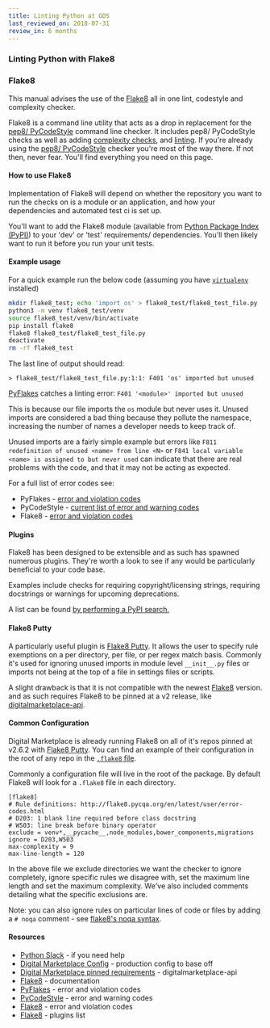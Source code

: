```yaml
---
title: Linting Python at GDS
last_reviewed_on: 2018-07-31
review_in: 6 months
---
```


### Linting Python with Flake8

### Flake8

This manual advises the use of the [Flake8][] all in one lint, codestyle and complexity checker.

Flake8 is a command line utility that acts as a drop in replacement for the [pep8/ PyCodeStyle][pycodestyle] command line checker.
It includes pep8/ PyCodeStyle checks as well as adding [complexity checks][McCabe], and [linting][PyFlakes].
If you're already using the [pep8/ PyCodeStyle][pycodestyle] checker you're most of the way there. If not then, never fear. You'll find everything
you need on this page.

#### How to use Flake8

Implementation of Flake8 will depend on whether the repository you want to run the checks on is a module or an application,
and how your dependencies and automated test ci is set up.

You'll want to add the Flake8 module (available from [Python Package Index (PyPI)][]) to your 'dev' or 'test' requirements/ dependencies.
You'll then likely want to run it before you run your unit tests.

#### Example usage

For a quick example run the below code (assuming you have [`virtualenv`][virtualenv] installed)

```bash
mkdir flake8_test; echo 'import os' > flake8_test/flake8_test_file.py
python3 -m venv flake8_test/venv
source flake8_test/venv/bin/activate
pip install flake8
flake8 flake8_test/flake8_test_file.py
deactivate
rm -rf flake8_test
```

The last line of output should read:

`> flake8_test/flake8_test_file.py:1:1: F401 'os' imported but unused`

[PyFlakes][]  catches a linting error:
`F401 '<module>' imported but unused`

This is because our file imports the `os` module but never uses it.
Unused imports are considered a bad thing because they pollute the namespace, increasing the number of names a
developer needs to keep track of.

Unused imports are a fairly simple example but errors like `F811 redefinition of unused <name> from line <N>`
or `F841 local variable <name> is assigned to but never used` can indicate that there are real problems with the code, and that it may not be acting as expected.

For a full list of error codes see:

* PyFlakes - [error and violation codes][pyflakes-error-codes]
* PyCodeStyle - [current list of error and warning codes][pycodestyle-error-codes-list]
* Flake8 - [error and violation codes][flake8-error-codes-list]

#### Plugins
Flake8 has been designed to be extensible and as such has spawned numerous plugins. They're worth a look to see if
any would be particularly beneficial to your
code base.

Examples include checks for requiring copyright/licensing strings, requiring docstrings
or warnings for upcoming deprecations.

A list can be found [by performing a PyPI search.][flake8-plugins]

#### Flake8 Putty

A particularly useful plugin is [Flake8 Putty][flake8-putty]. It allows the user to specify rule exemptions on a per
directory, per file, or per regex match basis.
Commonly it's used for ignoring unused imports in module level `__init__.py` files or imports not being at the top of a
file in settings files or scripts.

A slight drawback is that it is not compatible with the newest [Flake8][] version. and as such requires
Flake8 to be pinned at a v2 release, like [digitalmarketplace-api][DMAPI-requirements-dev].

#### Common Configuration

Digital Marketplace is already running Flake8 on all of it's repos pinned at v2.6.2 with
[Flake8 Putty][flake8-putty]. You can find an example of their configuration in the root of any repo in the
[`.flake8` file][DMAPI-flake8-config].


Commonly a configuration file will live in the root of the package. By default Flake8 will look for a
`.flake8` file in each directory.

```
[flake8]
# Rule definitions: http://flake8.pycqa.org/en/latest/user/error-codes.html
# D203: 1 blank line required before class docstring
# W503: line break before binary operator
exclude = venv*,__pycache__,node_modules,bower_components,migrations
ignore = D203,W503
max-complexity = 9
max-line-length = 120
```

In the above file we exclude directories we want the checker to ignore completely, ignore specific rules we disagree with,
set the maximum line length and set the maximum complexity. We've also included comments detailing what the specific exclusions
are.

Note: you can also ignore rules on particular lines of code or files by adding a `# noqa` comment - see [flake8's noqa syntax][flake8-noqa].

#### Resources

* [Python Slack][slack-python] - if you need help
* [Digital Marketplace Config][DMAPI-flake8-config] - production config to base off
* [Digital Marketplace pinned requirements][DMAPI-requirements-dev] - digitalmarketplace-api
* [Flake8][Flake8] - documentation
* [PyFlakes][pyflakes-error-codes] - error and violation codes
* [PyCodeStyle][pycodestyle-error-codes-list] - error and warning codes
* [Flake8][flake8-error-codes-list] - error and violation codes
* [Flake8][flake8-plugins] - plugins list


[DMAPI-flake8-config]: https://github.com/alphagov/digitalmarketplace-api/blob/master/.flake8
[DMAPI-requirements-dev]: https://github.com/alphagov/digitalmarketplace-api/blob/master/requirements-dev.txt
[slack-python]: https://gds.slack.com/messages/python

[WikiCyclomatic_complexity]: https://en.wikipedia.org/wiki/Cyclomatic_complexity
[PEP8]: https://www.python.org/dev/peps/pep-0008/

[Python Package Index (PyPI)]: https://pypi.python.org/pypi
[Flake8]: http://flake8.pycqa.org/en/latest/
[PyFlakes]: https://github.com/pycqa/pyflakes
[McCabe]: https://pypi.python.org/pypi/mccabe
[pycodestyle]: http://pep8.readthedocs.io
[virtualenv]: https://virtualenv.pypa.io/en/stable/

[flake8-putty]: https://pypi.python.org/pypi/flake8-putty/0.4.0
[flake8-plugins]: https://pypi.python.org/pypi?%3Aaction=search&term=flake8-&submit=search

[pyflakes-error-codes]: http://flake8.pycqa.org/en/latest/user/error-codes.html
[pycodestyle-error-codes-list]: http://pep8.readthedocs.io/en/latest/intro.html#error-codes
[flake8-error-codes-list]: http://flake8.pycqa.org/en/latest/user/error-codes.html
[flake8-noqa]: http://flake8.pycqa.org/en/latest/user/violations.html#in-line-ignoring-errors
